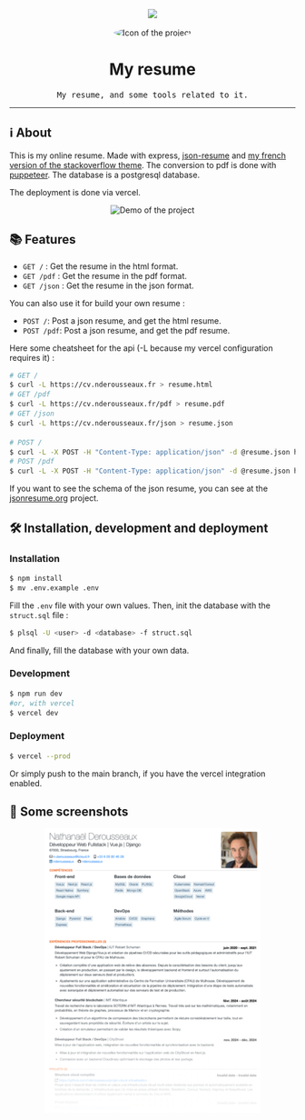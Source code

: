 <p align="center">
	<img src="https://skillicons.dev/icons?i=js,express,postgres,vercel" height="30" />
</p>

<p align="center">
	<img src="https://cv.nderousseaux.fr/picture.jpg" alt="Icon of the project" width="150" style="border-radius: 50%" />
</p>

# <div align="center">My resume</div>
<div align="center">
	<samp>My resume, and some tools related to it.</samp>
</div>

<hr>

## ℹ️ About
This is my online resume. Made with express, [json-resume](https://jsonresume.org) and [my french version of the stackoverflow theme](https://github.com/nderousseaux/jsonresume-theme-stackoverflow-french). The conversion to pdf is done with [puppeteer](https://github.com/puppeteer). The database is a postgresql database.

The deployment is done via vercel.
<p align="center">
	<img src="docs/demo.gif" alt="Demo of the project" />
</p>

## 📚 Features

- `GET /` : Get the resume in the html format.
- `GET /pdf` : Get the resume in the pdf format.
- `GET /json` : Get the resume in the json format.

You can also use it for build your own resume :
- `POST /`: Post a json resume, and get the html resume. 
- `POST /pdf`: Post a json resume, and get the pdf resume.

Here some cheatsheet for the api (-L because my vercel configuration requires it) :
```bash
# GET /
$ curl -L https://cv.nderousseaux.fr > resume.html
# GET /pdf
$ curl -L https://cv.nderousseaux.fr/pdf > resume.pdf
# GET /json
$ curl -L https://cv.nderousseaux.fr/json > resume.json

# POST /
$ curl -L -X POST -H "Content-Type: application/json" -d @resume.json https://cv.nderousseaux.fr > resume.html
# POST /pdf
$ curl -L -X POST -H "Content-Type: application/json" -d @resume.json https://cv.nderousseaux.fr/pdf > resume.pdf
```

If you want to see the schema of the json resume, you can see at the [jsonresume.org](https://jsonresume.org) project.

## 🛠️ Installation, development and deployment

### Installation
```bash
$ npm install
$ mv .env.example .env
```

Fill the `.env` file with your own values. Then, init the database with the `struct.sql` file :

```bash
$ plsql -U <user> -d <database> -f struct.sql
```

And finally, fill the database with your own data.


### Development
```bash
$ npm run dev 
#or, with vercel
$ vercel dev
```

### Deployment
```bash
$ vercel --prod
```

Or simply push to the main branch, if you have the vercel integration enabled.

## 🌅 Some screenshots
<p align="center">
	<img src="docs/screenshot.png" alt="Screenshot of the project" height="500" />
</p>
